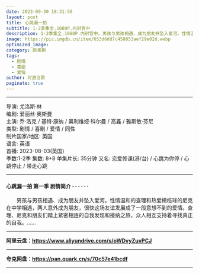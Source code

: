 ```yaml
---
date: 2023-09-30 18:31:50
layout: post
title: 心跳漏一拍
subtitle: 1-2季集全.1080P.内封官中
description: 1-2季集全.1080P.内封官中。男孩与男孩相遇、成为朋友并坠入爱河。性情温和的查理和热爱橄榄球的尼克在中学相遇，两人意外成为朋友...
image: https://pic.imgdb.cn/item/653d6dd7c458853aef29e02d.webp
optimized_image: 
category: 欧美剧
tags:
  - 剧情
  - 喜剧
  - 爱情
author: 对酒当歌
paginate: true
---
```


---

导演: 尤洛斯·林  
编剧: 爱丽丝·奥斯曼  
主演: 乔·洛克 / 基特·康纳 / 奥利维娅·科尔曼 / 高鑫 / 雅斯敏·芬尼  
类型: 剧情 / 喜剧 / 爱情 / 同性  
制片国家/地区: 英国  
语言: 英语  
首播: 2023-08-03(英国)  
季数:1-2季
集数: 8+8
单集片长: 35分钟
又名: 恋爱修课(港/台) / 心跳为你停 / 心跳停止 / 带走心跳

---

#### 心跳漏一拍 第一季 剧情简介 · · · · · ·

　　男孩与男孩相遇、成为朋友并坠入爱河。性情温和的查理和热爱橄榄球的尼克在中学相遇，两人意外成为朋友，很快这场友谊发展成了一段意想不到的爱情。查理、尼克和朋友们踏上紧密相连的自我发现和接纳之旅，众人相互支持着寻找真正的自我。......

---

**阿里云盘：<https://www.aliyundrive.com/s/oWDvyZuvPCJ>**

---

**夸克网盘：<https://pan.quark.cn/s/70c57e41bcdf>**

---
